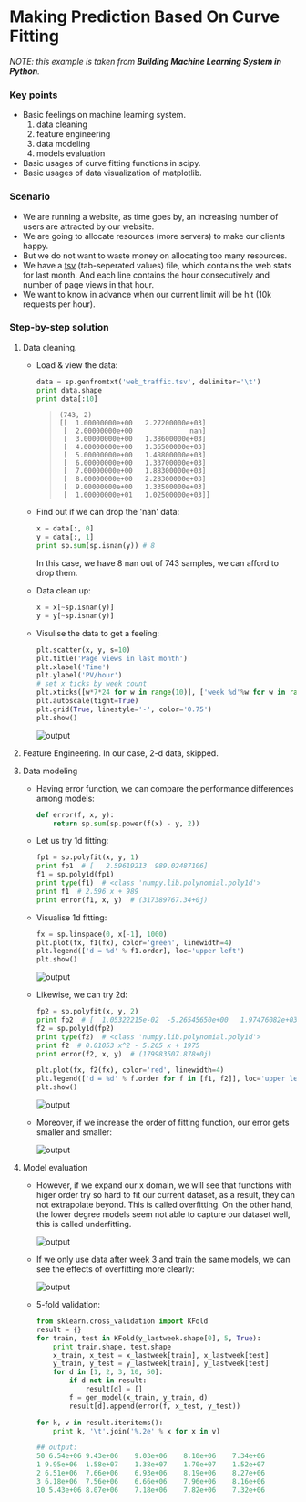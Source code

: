 # Making Prediction Based On Curve Fitting

_NOTE: this example is taken from **Building Machine Learning System in Python**._

### Key points
- Basic feelings on machine learning system.
    1. data cleaning
    2. feature engineering
    3. data modeling
    4. models evaluation
- Basic usages of curve fitting functions in scipy.
- Basic usages of data visualization of matplotlib.

### Scenario
- We are running a website, as time goes by, an increasing number of users are attracted by our website.
- We are going to allocate resources (more servers) to make our clients happy.
- But we do not want to waste money on allocating too many resources.
- We have a [tsv](./web_traffic.tsv) (tab-seperated values) file, which contains the web stats for last month. And each line contains the hour consecutively and number of page views in that hour.
- We want to know in advance when our current limit will be hit (10k requests per hour).

### Step-by-step solution
1. Data cleaning.
    + Load & view the data:
    
        ```python
        data = sp.genfromtxt('web_traffic.tsv', delimiter='\t')
        print data.shape
        print data[:10]
        ```

        >     (743, 2)
        >     [[  1.00000000e+00   2.27200000e+03]
        >      [  2.00000000e+00              nan]
        >      [  3.00000000e+00   1.38600000e+03]
        >      [  4.00000000e+00   1.36500000e+03]
        >      [  5.00000000e+00   1.48800000e+03]
        >      [  6.00000000e+00   1.33700000e+03]
        >      [  7.00000000e+00   1.88300000e+03]
        >      [  8.00000000e+00   2.28300000e+03]
        >      [  9.00000000e+00   1.33500000e+03]
        >      [  1.00000000e+01   1.02500000e+03]]
    
    + Find out if we can drop the 'nan' data:

        ```python
        x = data[:, 0]
        y = data[:, 1]
        print sp.sum(sp.isnan(y)) # 8
        ```

        In this case, we have 8 nan out of 743 samples, we can afford to drop them.

    + Data clean up:
    
        ```python
        x = x[~sp.isnan(y)]
        y = y[~sp.isnan(y)]
        ```

    + Visulise the data to get a feeling:

        ```python
        plt.scatter(x, y, s=10)
        plt.title('Page views in last month')
        plt.xlabel('Time')
        plt.ylabel('PV/hour')
        # set x ticks by week count
        plt.xticks([w*7*24 for w in range(10)], ['week %d'%w for w in range(10)])
        plt.autoscale(tight=True)
        plt.grid(True, linestyle='-', color='0.75')
        plt.show()
        ```

        ![output](./pics/figure_1.png)

2. Feature Engineering. 
    In our case, 2-d data, skipped.

3. Data modeling
    + Having error function, we can compare the performance differences among models:
    
        ```python
        def error(f, x, y):
            return sp.sum(sp.power(f(x) - y, 2))
        ```

    + Let us try 1d fitting:
    
        ```python
        fp1 = sp.polyfit(x, y, 1)
        print fp1  # [   2.59619213  989.02487106]
        f1 = sp.poly1d(fp1)
        print type(f1)  # <class 'numpy.lib.polynomial.poly1d'>
        print f1  # 2.596 x + 989
        print error(f1, x, y)  # (317389767.34+0j)
        ```

    + Visualise 1d fitting:

        ```python
        fx = sp.linspace(0, x[-1], 1000)
        plt.plot(fx, f1(fx), color='green', linewidth=4)
        plt.legend(['d = %d' % f1.order], loc='upper left')
        plt.show()
        ```

        ![output](./pics/figure_2.png)

    + Likewise, we can try 2d:

        ```python
        fp2 = sp.polyfit(x, y, 2)
        print fp2  # [  1.05322215e-02  -5.26545650e+00   1.97476082e+03]
        f2 = sp.poly1d(fp2)
        print type(f2)  # <class 'numpy.lib.polynomial.poly1d'>
        print f2  # 0.01053 x^2 - 5.265 x + 1975
        print error(f2, x, y)  # (179983507.878+0j)

        plt.plot(fx, f2(fx), color='red', linewidth=4)
        plt.legend(['d = %d' % f.order for f in [f1, f2]], loc='upper left')
        plt.show()
        ```

        ![output](./pics/figure_3.png)

    + Moreover, if we increase the order of fitting function, our error gets smaller and smaller:

        ![output](./pics/figure_4.png)

4. Model evaluation
    + However, if we expand our x domain, we will see that functions with higer order try so hard to fit our current dataset, as a result, they can not extrapolate beyond. This is called overfitting. On the other hand, the lower degree models seem not able to capture our dataset well, this is called underfitting.

        ![output](./pics/figure_5.png)

    + If we only use data after week 3 and train the same models, we can see the effects of overfitting more clearly:

        ![output](./pics/figure_6.png)

    + 5-fold validation:

        ```python
        from sklearn.cross_validation import KFold
        result = {}
        for train, test in KFold(y_lastweek.shape[0], 5, True):
            print train.shape, test.shape
            x_train, x_test = x_lastweek[train], x_lastweek[test]
            y_train, y_test = y_lastweek[train], y_lastweek[test]
            for d in [1, 2, 3, 10, 50]:
                if d not in result:
                    result[d] = []
                f = gen_model(x_train, y_train, d)
                result[d].append(error(f, x_test, y_test))

        for k, v in result.iteritems():
            print k, '\t'.join('%.2e' % x for x in v)

        ## output:
        50 6.54e+06 9.43e+06    9.03e+06    8.10e+06    7.34e+06
        1 9.95e+06  1.58e+07    1.38e+07    1.70e+07    1.52e+07
        2 6.51e+06  7.66e+06    6.93e+06    8.19e+06    8.27e+06
        3 6.18e+06  7.56e+06    6.66e+06    7.96e+06    8.16e+06
        10 5.43e+06 8.07e+06    7.18e+06    7.82e+06    7.32e+06
        ```
